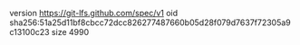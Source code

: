 version https://git-lfs.github.com/spec/v1
oid sha256:51a25d11bf8cbcc72dcc826277487660b05d28f079d7637f72305a9c13100c23
size 4990

